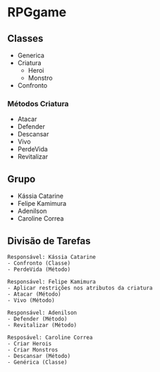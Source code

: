 # RPGgame

## Classes

- Generica
- Criatura
    - Heroi
    - Monstro
- Confronto

### Métodos Criatura

- Atacar
- Defender
- Descansar
- Vivo
- PerdeVida
- Revitalizar


## Grupo

- Kássia Catarine
- Felipe Kamimura
- Adenilson
- Caroline Correa

## Divisão de Tarefas

    Responsável: Kássia Catarine
    - Confronto (Classe)
    - PerdeVida (Método)

    Responsável: Felipe Kamimura
    - Aplicar restrições nos atributos da criatura
    - Atacar (Método)
    - Vivo (Método)

    Responsável: Adenilson
    - Defender (Método)
    - Revitalizar (Método)

    Resposável: Caroline Correa
    - Criar Herois
    - Criar Monstros
    - Descansar (Método)
    - Genérica (Classe)